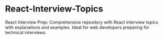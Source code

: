 # React-Interview-Topics
React Interview Prep: Comprehensive repository with React interview topics with explanations and examples. Ideal for web developers preparing for technical interviews.
